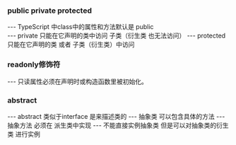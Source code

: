 ### public  private protected

--- TypeScript 中class中的属性和方法默认是 public  
--- private 只能在它声明的类中访问 子类（衍生类 也无法访问）
--- protected 只能在它声明的类 或者 子类（衍生类）中访问

### readonly修饰符
--- 只读属性必须在声明时或构造函数里被初始化。

### abstract 
--- abstract 类似于interface 是来描述类的
--- 抽象类 可以包含具体的方法
--- 抽象方法 必须在 派生类中实现
--- 不能直接实例抽象类 但是可以对抽象类的衍生类 进行实例